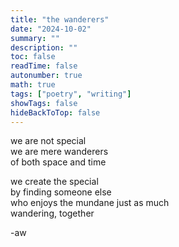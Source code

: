 ```yaml
---
title: "the wanderers"
date: "2024-10-02"
summary: ""
description: ""
toc: false
readTime: false
autonumber: true
math: true
tags: ["poetry", "writing"]
showTags: false
hideBackToTop: false
---
```


we are not special  
we are mere wanderers  
of both space and time  

we create the special  
by finding someone else  
who enjoys the mundane just as much  
wandering, together  
  
-aw